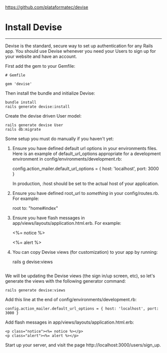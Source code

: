 https://github.com/plataformatec/devise

# Install Devise
***
Devise is the standard, secure way to set up authentication for any Rails app. You should use Devise whenever you need your Users to sign up for your website and have an account.

First add the gem to your Gemfile:

```
# Gemfile

gem 'devise'
```

Then install the bundle and initialize Devise:

```
bundle install
rails generate devise:install
```

Create the devise driven User model:

```
rails generate devise User
rails db:migrate
```
Some setup you must do manually if you haven't yet:


  1. Ensure you have defined default url options in your environments files. Here
     is an example of default_url_options appropriate for a development environment
     in config/environments/development.rb:

       config.action_mailer.default_url_options = { host: 'localhost', port: 3000 }

     In production, :host should be set to the actual host of your application.

  2. Ensure you have defined root_url to *something* in your config/routes.rb.
     For example:

       root to: "home#index"

  3. Ensure you have flash messages in app/views/layouts/application.html.erb.
     For example:

       <p class="notice"><%= notice %></p>
       <p class="alert"><%= alert %></p>

  4. You can copy Devise views (for customization) to your app by running:

       rails g devise:views
```
```
We will be updating the Devise views (the sign in/up screen, etc), so let's generate the views with the following generator command:

```
rails generate devise:views
```


Add this line at the end of config/environments/development.rb:

```
config.action_mailer.default_url_options = { host: 'localhost', port: 3000 }
```
Add flash messages in app/views/layouts/application.html.erb:

```
<p class="notice"><%= notice %></p>
<p class="alert"><%= alert %></p>
```

Start up your server, and visit the page http://localhost:3000/users/sign_up.
